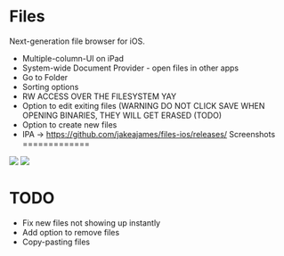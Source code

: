Files
=============

Next-generation file browser for iOS.

 * Multiple-column-UI on iPad
 * System-wide Document Provider - open files in other apps
 * Go to Folder
 * Sorting options
 * RW ACCESS OVER THE FILESYSTEM YAY
 * Option to edit exiting files (WARNING DO NOT CLICK SAVE WHEN OPENING BINARIES, THEY WILL GET ERASED (TODO)
 * Option to create new files
 * IPA -> https://github.com/jakeajames/files-ios/releases/
Screenshots
=============

[![](https://lh3.googleusercontent.com/-bPGPJDM78p0/V13sA3epxEI/AAAAAAAACNs/McPEkTL1mZY9pYrZxmZzsFibBwDoDz_ugCCo/s800/A1.jpg)](https://lh3.googleusercontent.com/-bPGPJDM78p0/V13sA3epxEI/AAAAAAAACNs/McPEkTL1mZY9pYrZxmZzsFibBwDoDz_ugCCo/s800/A1.jpg)
[![](https://lh3.googleusercontent.com/-rGNEWd7z0TI/V13sBJw41kI/AAAAAAAACN0/7pgt7BGXvLsgIuOg5R-mFFmf0sZutuRNwCCo/s800/A2.jpg)](https://lh3.googleusercontent.com/-rGNEWd7z0TI/V13sBJw41kI/AAAAAAAACN0/7pgt7BGXvLsgIuOg5R-mFFmf0sZutuRNwCCo/s800/A2.jpg)

TODO
=============

* Fix new files not showing up instantly
* Add option to remove files
* Copy-pasting files
